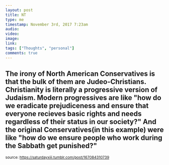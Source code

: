 ```yaml
---
layout: post
title: NT
type: me
timestamp: November 3rd, 2017 7:23am
audio: 
video: 
image: 
link: 
tags: ["Thoughts", "personal"]
comments: true
---
```


## The irony of North American Conservatives is that the bulk of them are Judeo-Christians.  Christianity is literally a progressive version of Judaism.  Modern progressives are like "how do we eradicate prejudiceness and ensure that everyone recieves basic rights and needs regardless of their status in our society?" And the original Conservatives(in this example) were like "how do we ensure people who work during the Sabbath get punished?" ##
  
<small>source: https://saturdayxiii.tumblr.com/post/167084310739</small>